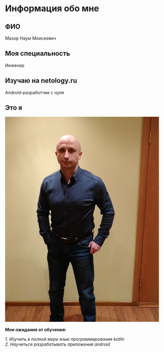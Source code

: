 # Информация обо мне

## ФИО
Мазор Наум Моисеевич

## Моя специальность
Инженер

## Изучаю на netology.ru
Android-разработчик с нуля

## Это я  

![Alt text](FmOpgqFLYuk.jpg)

__Мои ожидания от обучения:__

_1. Изучить в полной мере язык программирования kotlin_  
_2. Научиться разрабатывать приложения android_